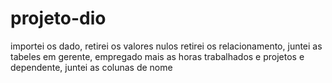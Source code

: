 # projeto-dio
importei os dado, retirei os valores nulos retirei os relacionamento, juntei as tabeles em gerente, empregado mais as horas trabalhados e projetos e dependente, juntei as colunas de nome
